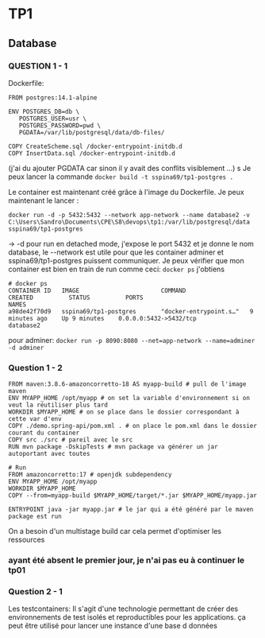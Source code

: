 # TP1

## Database
### QUESTION 1 - 1
Dockerfile: 

```
FROM postgres:14.1-alpine

ENV POSTGRES_DB=db \
   POSTGRES_USER=usr \
   POSTGRES_PASSWORD=pwd \
   PGDATA=/var/lib/postgresql/data/db-files/

COPY CreateScheme.sql /docker-entrypoint-initdb.d
COPY InsertData.sql /docker-entrypoint-initdb.d
```
(j'ai du ajouter PGDATA car sinon il y avait des conflits visiblement ...)
s
Je peux lancer la commande `docker build -t sspina69/tp1-postgres .`

Le container est maintenant créé grâce à l'image du Dockerfile. Je peux maintenant le lancer : 

`docker run -d -p 5432:5432 --network app-network --name database2 -v C:\Users\Sandro\Documents\CPE\S8\devops\tp1:/var/lib/postgresql/data sspina69/tp1-postgres`

-> -d pour run en detached mode, j'expose le port 5432 et je donne le nom database, le --network est utile pour que les container adminer et sspina69/tp1-postgres puissent communiquer. 
Je peux vérifier que mon container est bien en train de run comme ceci: 
`docker ps`
j'obtiens 
```
# docker ps
CONTAINER ID   IMAGE                       COMMAND                  CREATED          STATUS          PORTS                                           NAMES
a98de42f70d9   sspina69/tp1-postgres       "docker-entrypoint.s…"   9 minutes ago    Up 9 minutes    0.0.0.0:5432->5432/tcp                          database2
```

pour adminer: 
`docker run -p 8090:8080 --net=app-network --name=adminer -d adminer`

### Question 1 - 2

```
FROM maven:3.8.6-amazoncorretto-18 AS myapp-build # pull de l'image maven
ENV MYAPP_HOME /opt/myapp # on set la variable d'environnement si on veut la réutiliser plus tard
WORKDIR $MYAPP_HOME # on se place dans le dossier correspondant à cette var d'env
COPY ./demo.spring-api/pom.xml . # on place le pom.xml dans le dossier courant du container
COPY src ./src # pareil avec le src
RUN mvn package -DskipTests # mvn package va générer un jar autoportant avec toutes 

# Run
FROM amazoncorretto:17 # openjdk subdependency
ENV MYAPP_HOME /opt/myapp
WORKDIR $MYAPP_HOME
COPY --from=myapp-build $MYAPP_HOME/target/*.jar $MYAPP_HOME/myapp.jar

ENTRYPOINT java -jar myapp.jar # le jar qui a été généré par le maven package est run
```

On a besoin d'un multistage build car cela permet d'optimiser les ressources

### ayant été absent le premier jour, je n'ai pas eu à continuer le tp01

### Question 2 - 1

Les testcontainers: Il s'agit d'une technologie permettant de créer des environnements de test isolés et reproductibles pour les applications. ça peut être utilisé pour lancer une instance d'une base d données 
